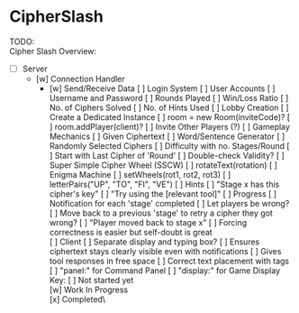 # CipherSlash
TODO:\
Cipher Slash Overview:
  - [ ] Server
    - [w] Connection Handler
      - [w] Send/Receive Data
    [ ] Login System
  [ ] User Accounts
    [ ] Username and Password
    [ ] Rounds Played
    [ ] Win/Loss Ratio
    [ ] No. of Ciphers Solved
    [ ] No. of Hints Used
  [ ] Lobby Creation
    [ ] Create a Dedicated Instance
      [ ] room = new Room(inviteCode)?
      [ ] room.addPlayer(client)?
    [ ] Invite Other Players (?)
  [ ] Gameplay Mechanics
    [ ] Given Ciphertext
      [ ] Word/Sentence Generator
      [ ] Randomly Selected Ciphers
      [ ] Difficulty with no. Stages/Round
      [ ] Start with Last Cipher of 'Round'
      [ ] Double-check Validity?
    [ ] Super Simple Cipher Wheel (SSCW)
      [ ] rotateText(rotation)
    [ ] Enigma Machine
      [ ] setWheels(rot1, rot2, rot3)
      [ ] letterPairs("UP", "TO", "FI", "VE")
    [ ] Hints
      [ ] "Stage x has this cipher's key"
      [ ] "Try using the [relevant tool]"
    [ ] Progress
      [ ] Notification for each 'stage' completed
      [ ] Let players be wrong?
        [ ] Move back to a previous 'stage' to retry a cipher they got wrong?
        [ ] "Player moved back to stage x"
        [ ] Forcing correctness is easier but self-doubt is great
\
[ ] Client
  [ ] Separate display and typing box?
    [ ] Ensures ciphertext stays clearly visible even with notifications
    [ ] Gives tool responses in free space
    [ ] Correct text placement with tags
      [ ] "panel:" for Command Panel
      [ ] "display:" for Game Display
\
Key:
[ ]  Not started yet\
[w]  Work In Progress\
[x]  Completed\
